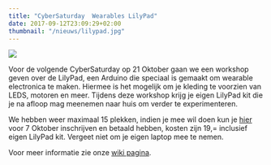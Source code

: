 ```yaml
---
title: "CyberSaturday  Wearables LilyPad"
date: 2017-09-12T23:09:29+02:00
thumbnail: "/nieuws/lilypad.jpg"
---
```

![](/nieuws/lilypad.jpg)

Voor de volgende CyberSaturday op 21 Oktober gaan we een workshop geven over de LilyPad, een Arduino die speciaal is gemaakt om wearable electronica te maken. Hiermee is het mogelijk om je kleding te voorzien van LEDS, motoren en meer. Tijdens deze workshop krijg je eigen LilyPad kit die je na afloop mag meenemen naar huis om verder te experimenteren.

We hebben weer maximaal 15 plekken, indien je mee wil doen kun je [hier](https://goo.gl/forms/WHLf833UOePy6Kjg2) voor 7 Oktober inschrijven en betaald hebben, kosten zijn 19,= inclusief eigen LilyPad kit. Vergeet niet om je eigen laptop mee te nemen.

Voor meer informatie zie onze [wiki pagina](https://tkkrlab.nl/wiki/CyberSaturday_:_Wearable_LilyPad).
